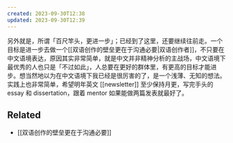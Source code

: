 ```yaml
---
created: 2023-09-30T12:38
updated: 2023-09-30T12:39
---
```

另外就是，所谓「百尺竿头，更进一步」；已经到了这里，还要继续往前走。一个目标是进一步去做一个[[双语创作的壁垒更在于沟通必要|双语创作者]]，不只要在中文语境表达，原因其实非常简单，就是中文并非精神分析的主战场，中文语境下最优秀的人也只是「不过如此」，人总要在更好的群体里，有更高的目标才能进步。想当然地以为在中文语境下我已经是很厉害的了，是一个浅薄、无知的想法。实践上也非常简单，希望明年英文 [[newsletter]] 至少保持月更，写完手头的 essay 和 dissertation，跟着 mentor 如果能做两篇发表就最好了。

## Related
- [[双语创作的壁垒更在于沟通必要]]